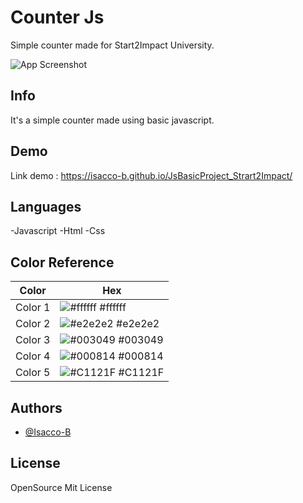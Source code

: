 # Counter Js

Simple counter made for Start2Impact University.

![App Screenshot](https://cloud.isaccobertoli.com/s/SD26ZgBmPeWCPbD/download/Counter.png)


## Info

It's a simple counter made using basic javascript.


## Demo

Link demo : https://isacco-b.github.io/JsBasicProject_Strart2Impact/


## Languages

-Javascript
-Html
-Css


## Color Reference

| Color             | Hex                                                                |
| ----------------- | ------------------------------------------------------------------ |
| Color 1 | ![#ffffff](https://via.placeholder.com/10/ffffff/ffffff.png) #ffffff |
| Color 2 | ![#e2e2e2](https://via.placeholder.com/10/e2e2e2/e2e2e2.png) #e2e2e2 |
| Color 3 | ![#003049](https://via.placeholder.com/10/003049/003049.png) #003049 |
| Color 4 | ![#000814](https://via.placeholder.com/10/000814/000814.png) #000814 |
| Color 5 | ![#C1121F](https://via.placeholder.com/10/C1121F/C1121F.png) #C1121F |


## Authors

- [@Isacco-B](https://www.github.com/Isacco-B)


## License

OpenSource Mit License
